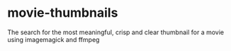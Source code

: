 movie-thumbnails
================

The search for the most meaningful, crisp and clear thumbnail for a movie using imagemagick and ffmpeg
